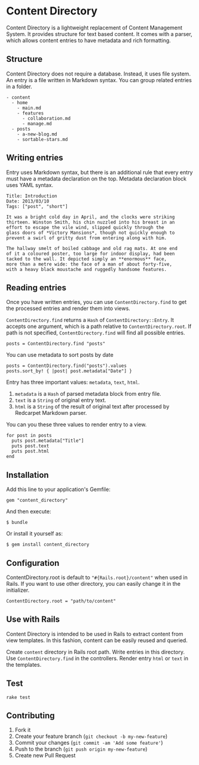 # Content Directory

Content Directory is a lightweight replacement of Content Management System. It provides structure for text based content. It comes with a parser, which allows content entries to have metadata and rich formatting.

## Structure

Content Directory does not require a database. Instead, it uses file system. An entry is a file written in Markdown syntax. You can group related entries in a folder.

    - content
      - home
        - main.md
        - features
          - collaboration.md
          - manage.md
      - posts
        - a-new-blog.md
        - sortable-stars.md
  
## Writing entries

Entry uses Markdown syntax, but there is an additional rule that every entry must have a metadata declaration on the top. Metadata declaration block uses YAML syntax.

    Title: Introduction
    Date: 2013/03/10
    Tags: ["post", "short"]

    It was a bright cold day in April, and the clocks were striking
    thirteen. Winston Smith, his chin nuzzled into his breast in an
    effort to escape the vile wind, slipped quickly through the
    glass doors of *Victory Mansions*, though not quickly enough to
    prevent a swirl of gritty dust from entering along with him. 

    The hallway smelt of boiled cabbage and old rag mats. At one end
    of it a coloured poster, too large for indoor display, had been
    tacked to the wall. It depicted simply an **enormous** face,
    more than a metre wide: the face of a man of about forty-five,
    with a heavy black moustache and ruggedly handsome features.

## Reading entries

Once you have written entries, you can use `ContentDirectory.find` to get the processed entries and render them into views.

`ContentDirectory.find` returns a `Hash` of `ContentDirectory::Entry`. It accepts one argument, which is a path relative to `ContentDirectory.root`. If path is not specified, `ContentDirectory.find` will find all possible entries.

    posts = ContentDirectory.find "posts"

You can use metadata to sort posts by date

    posts = ContentDirectory.find("posts").values
    posts.sort_by! { |post| post.metadata["Date"] }

Entry has three important values: `metadata`, `text`, `html`. 

1. `metadata` is a `Hash` of parsed metadata block from entry file. 
2. `text` is a `String` of original entry text. 
3. `html` is a `String` of the result of original text after processed by Redcarpet Markdown parser.

You can you these three values to render entry to a view.

    for post in posts
      puts post.metadata["Title"]
      puts post.text
      puts post.html
    end

## Installation

Add this line to your application's Gemfile:

    gem "content_directory"

And then execute:

    $ bundle

Or install it yourself as:

    $ gem install content_directory

## Configuration

ContentDirectory.root is default to `"#{Rails.root}/content"` when used in Rails. If you want to use other directory, you can easily change it in the initializer.

    ContentDirectory.root = "path/to/content"

## Use with Rails

Content Directory is intended to be used in Rails to extract content from view templates. In this fashion, content can be easily reused and queried.

Create `content` directory in Rails root path. Write entries in this directory. Use `ContentDirectory.find` in the controllers. Render entry `html` or `text` in the templates.

## Test

    rake test

## Contributing

1. Fork it
2. Create your feature branch (`git checkout -b my-new-feature`)
3. Commit your changes (`git commit -am 'Add some feature'`)
4. Push to the branch (`git push origin my-new-feature`)
5. Create new Pull Request

